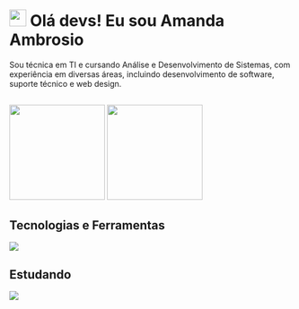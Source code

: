 # <img src="https://raw.githubusercontent.com/kaueMarques/kaueMarques/master/hi.gif" height="30rem"> Olá devs! Eu sou Amanda Ambrosio

Sou técnica em TI e cursando Análise e Desenvolvimento de Sistemas, com experiência em diversas áreas, incluindo desenvolvimento de software, suporte técnico e web design.

##

<div>
  <img loading="lazy" height="170em" src="https://github-readme-stats.vercel.app/api?username=amandaambrosiov&show_icons=true&theme=dracula&rank_icon=github&hide=issues">
  <img loading="lazy" height="170em" src="https://github-readme-stats.vercel.app/api/top-langs/?username=amandaambrosiov&theme=dracula&hide_progress=true">
</div>

## Tecnologias e Ferramentas

<a href="https://skillicons.dev">
  <img src="https://skillicons.dev/icons?i=html,css,js,git,github,bootstrap,docker" />
</a>

## Estudando

<a href="https://skillicons.dev">
  <img src="https://skillicons.dev/icons?i=react,tailwind,vite,php,docker,laravel" />
</a>
